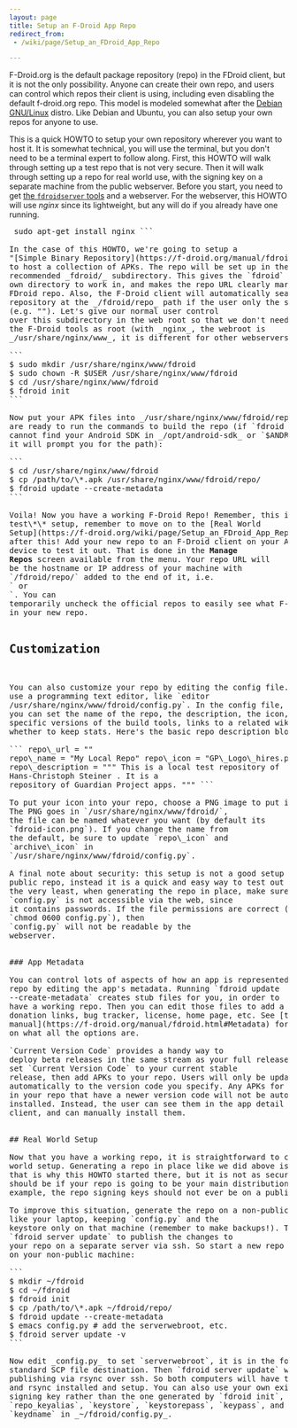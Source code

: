 ```yaml
---
layout: page
title: Setup an F-Droid App Repo
redirect_from:
 - /wiki/page/Setup_an_FDroid_App_Repo

---
```


F-Droid.org is the default package repository (repo) in the FDroid
client, but it is not the only possibility. Anyone can create their own
repo, and users can control which repos their client is using, including
even disabling the default f-droid.org repo. This model is modeled
somewhat after the [Debian GNU/Linux](https://www.debian.org) distro.
Like Debian and Ubuntu, you can also setup your own repos for anyone to
use.

This is a quick HOWTO to setup your own repository wherever you want
to host it. It is somewhat technical, you will use the terminal, but
you don't need to be a terminal expert to follow along. First, this
HOWTO will walk through setting up a test repo that is not very
secure. Then it will walk through setting up a repo for real world
use, with the signing key on a separate machine from the public
webserver. Before you start, you need to get
[the `fdroidserver` tools](https://f-droid.org/wiki/page/Installing_the_Server/Repo_Tools)
and a webserver. For the webserver, this HOWTO will use _nginx_ since
its lightweight, but any will do if you already have one running.

<pre> sudo apt-get install nginx ```

In the case of this HOWTO, we're going to setup a
"[Simple Binary Repository](https://f-droid.org/manual/fdroid.html#Simple-Binary-Repository)"
to host a collection of APKs. The repo will be set up in the
recommended _fdroid/_ subdirectory. This gives the `fdroid` tool its
own directory to work in, and makes the repo URL clearly marked as an
FDroid repo. Also, the F-Droid client will automatically search for a
repository at the _/fdroid/repo_ path if the user only the server
(e.g. "<https://f-droid.org>"). Let's give our normal user control
over this subdirectory in the web root so that we don't need to run
the F-Droid tools as root (with _nginx_, the webroot is
_/usr/share/nginx/www_, it is different for other webservers):

```
$ sudo mkdir /usr/share/nginx/www/fdroid
$ sudo chown -R $USER /usr/share/nginx/www/fdroid
$ cd /usr/share/nginx/www/fdroid
$ fdroid init
```

Now put your APK files into _/usr/share/nginx/www/fdroid/repo_ and you
are ready to run the commands to build the repo (if `fdroid init`
cannot find your Android SDK in _/opt/android-sdk_ or `$ANDROID_HOME`,
it will prompt you for the path):

```
$ cd /usr/share/nginx/www/fdroid
$ cp /path/to/\*.apk /usr/share/nginx/www/fdroid/repo/
$ fdroid update --create-metadata
```

Voila! Now you have a working F-Droid Repo! Remember, this is \*\*just a
test\*\* setup, remember to move on to the [Real World
Setup](https://f-droid.org/wiki/page/Setup_an_FDroid_App_Repo#Real_World_Setup)
after this! Add your new repo to an F-Droid client on your Android
device to test it out. That is done in the <strong>Manage
Repos</strong> screen available from the menu. Your repo URL will
be the hostname or IP address of your machine with
`/fdroid/repo/` added to the end of it, i.e.
`<https://mysecureserver.com/fdroid/repo/%3C/code%3E> or
`<http://192.168.2.53/fdroid/repo/%3C/code%3E>. You can
temporarily uncheck the official repos to easily see what F-Droid found
in your new repo.

<h2>Customization</h2>

You can also customize your repo by editing the config file. Be sure to
use a programming text editor, like `editor
/usr/share/nginx/www/fdroid/config.py`. In the config file,
you can set the name of the repo, the description, the icon, paths to
specific versions of the build tools, links to a related wiki, and
whether to keep stats. Here's the basic repo description block:

``` repo\_url = "<http://guardianproject.info/fdroid/repo>"
repo\_name = "My Local Repo" repo\_icon = "GP\_Logo\_hires.png"
repo\_description = """ This is a local test repository of
Hans-Christoph Steiner <hans@guardianproject.info>. It is a
repository of Guardian Project apps. """ ```

To put your icon into your repo, choose a PNG image to put in your repo.
The PNG goes in `/usr/share/nginx/www/fdroid/`,
the file can be named whatever you want (by default its
`fdroid-icon.png`). If you change the name from
the default, be sure to update `repo\_icon` and
`archive\_icon` in
`/usr/share/nginx/www/fdroid/config.py`.

A final note about security: this setup is not a good setup for a real
public repo, instead it is a quick and easy way to test out FDroid. At
the very least, when generating the repo in place, make sure that
`config.py` is not accessible via the web, since
it contains passwords. If the file permissions are correct (e.g.
`chmod 0600 config.py`), then
`config.py` will not be readable by the
webserver.


### App Metadata

You can control lots of aspects of how an app is represented in your
repo by editing the app's metadata. Running `fdroid update
--create-metadata` creates stub files for you, in order to
have a working repo. Then you can edit those files to add a description,
donation links, bug tracker, license, home page, etc. See [the
manual](https://f-droid.org/manual/fdroid.html#Metadata) for more info
on what all the options are.

`Current Version Code` provides a handy way to
deploy beta releases in the same stream as your full releases. You can
set `Current Version Code` to your current stable
release, then add APKs to your repo. Users will only be updated
automatically to the version code you specify. Any APKs for a given app
in your repo that have a newer version code will not be automatically
installed. Instead, the user can see them in the app detail view in the
client, and can manually install them.


## Real World Setup

Now that you have a working repo, it is straightforward to create a real
world setup. Generating a repo in place like we did above is very easy,
that is why this HOWTO started there, but it is not as secure as it
should be if your repo is going to be your main distribution point. For
example, the repo signing keys should not ever be on a public server.

To improve this situation, generate the repo on a non-public machine
like your laptop, keeping `config.py` and the
keystore only on that machine (remember to make backups!). Then use
`fdroid server update` to publish the changes to
your repo on a separate server via ssh. So start a new repo from scratch
on your non-public machine:

```
$ mkdir ~/fdroid
$ cd ~/fdroid
$ fdroid init
$ cp /path/to/\*.apk ~/fdroid/repo/
$ fdroid update --create-metadata
$ emacs config.py # add the serverwebroot, etc.
$ fdroid server update -v
```

Now edit _config.py_ to set `serverwebroot`, it is in the form of a
standard SCP file destination. Then `fdroid server update` will do the
publishing via rsync over ssh. So both computers will have to have ssh
and rsync installed and setup. You can also use your own existing
signing key rather than the one generated by `fdroid init`, just edit
`repo_keyalias`, `keystore`, `keystorepass`, `keypass`, and
`keydname` in _~/fdroid/config.py_.
